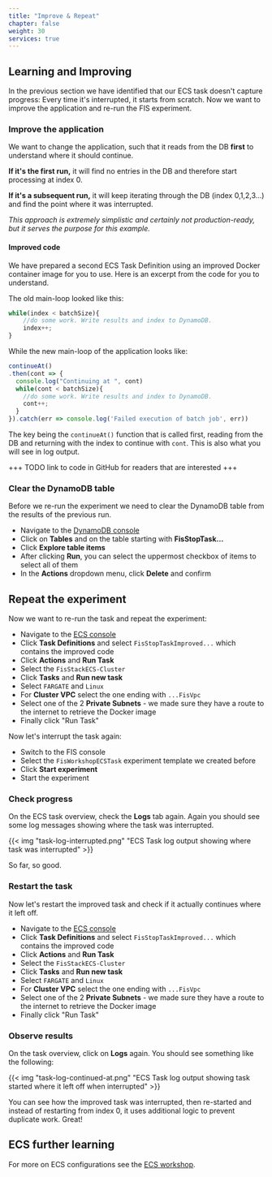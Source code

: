 ```yaml
---
title: "Improve & Repeat"
chapter: false
weight: 30
services: true
---
```



## Learning and Improving

In the previous section we have identified that our ECS task doesn't capture progress: Every time it's interrupted, it starts from scratch. Now we want to improve the application and re-run the FIS experiment.

### Improve the application

We want to change the application, such that it reads from the DB **first** to understand where it should continue.

**If it's the first run,** it will find no entries in the DB and therefore start processing at index 0.

**If it's a subsequent run,** it will keep iterating through the DB (index 0,1,2,3...) and find the point where it was interrupted.

*This approach is extremely simplistic and certainly not production-ready, but it serves the purpose for this example.* 


#### Improved code
We have prepared a second ECS Task Definition using an improved Docker container image for you to use. Here is an excerpt from the code for you to understand.

The old main-loop looked like this:
```javascript
while(index < batchSize){
    //do some work. Write results and index to DynamoDB.
    index++;
}
```

While the new main-loop of the application looks like:

```javascript
continueAt()
.then(cont => {
  console.log("Continuing at ", cont)
  while(cont < batchSize){
    //do some work. Write results and index to DynamoDB.
    cont++;
  }  
}).catch(err => console.log('Failed execution of batch job', err))
```

The key being the `continueAt()` function that is called first, reading from the DB and returning with the index to continue with `cont`. This is also what you will see in log output.

+++ TODO link to code in GitHub for readers that are interested +++

### Clear the DynamoDB table

Before we re-run the experiment we need to clear the DynamoDB table from the results of the previous run.

 - Navigate to the [DynamoDB console](console.aws.amazon.com/dynamodbv2)
 - Click on **Tables** and on the table starting with **FisStopTask...**
 - Click **Explore table items**
 - After clicking **Run**, you can select the uppermost checkbox of items to select all of them
 - In the **Actions** dropdown menu, click **Delete** and confirm

## Repeat the experiment

Now we want to re-run the task and repeat the experiment:

 - Navigate to the [ECS console](console.aws.amazon.com/ecs/home) 
 - Click **Task Definitions** and select `FisStopTaskImproved...` which contains the improved code
 - Click **Actions** and **Run Task**
 - Select the `FisStackECS-Cluster`
 - Click **Tasks** and **Run new task**
 - Select `FARGATE` and `Linux`
 - For **Cluster VPC** select the one ending with `...FisVpc` 
 - Select one of the 2 **Private Subnets** - we made sure they have a route to the internet to retrieve the Docker image
 - Finally click "Run Task"

Now let's interrupt the task again:

 - Switch to the FIS console
 - Select the `FisWorkshopECSTask` experiment template we created before
 - Click **Start experiment** 
 - Start the experiment

 ### Check progress

 On the ECS task overview, check the **Logs** tab again. Again you should see some log messages showing where the task was interrupted.

 {{< img "task-log-interrupted.png" "ECS Task log output showing where task was interrupted" >}}

 So far, so good.

 ### Restart the task

Now let's restart the improved task and check if it actually continues where it left off.

- Navigate to the [ECS console](console.aws.amazon.com/ecs/home) 
 - Click **Task Definitions** and select `FisStopTaskImproved...` which contains the improved code
 - Click **Actions** and **Run Task**
 - Select the `FisStackECS-Cluster`
 - Click **Tasks** and **Run new task**
 - Select `FARGATE` and `Linux`
 - For **Cluster VPC** select the one ending with `...FisVpc` 
 - Select one of the 2 **Private Subnets** - we made sure they have a route to the internet to retrieve the Docker image
 - Finally click "Run Task"

 ### Observe results

 On the task overview, click on **Logs** again. You should see something like the following:

{{< img "task-log-continued-at.png" "ECS Task log output showing task started where it left off when interrupted" >}}


You can see how the improved task was interrupted, then re-started and instead of restarting from index 0, it uses additional logic to prevent duplicate work. Great!

## ECS further learning

For more on ECS configurations see the [ECS workshop](https://ecsworkshop.com/).
